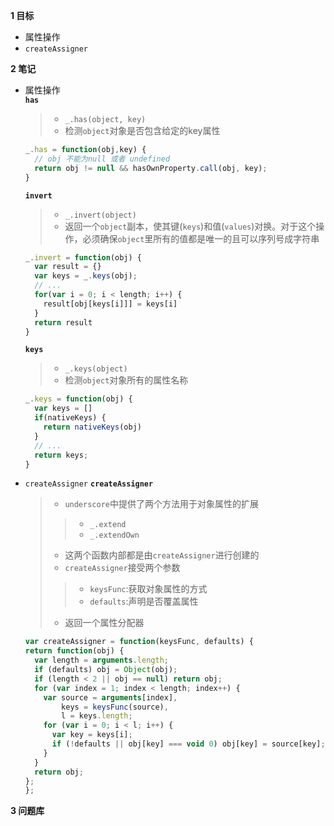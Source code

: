 
**1 目标**
* 属性操作
* `createAssigner`

**2 笔记**
* 属性操作  
  **`has`**  
    > * `_.has(object, key)`  
    > * 检测`object`对象是否包含给定的key属性  
    ```javascript
    _.has = function(obj,key) {
      // obj 不能为null 或者 undefined
      return obj != null && hasOwnProperty.call(obj, key);
    }
    ```

  **`invert`**  
    > * `_.invert(object)`  
    > * 返回一个`object`副本，使其键(`keys`)和值(`values`)对换。对于这个操作，必须确保`object`里所有的值都是唯一的且可以序列号成字符串  
    ```javascript
    _.invert = function(obj) {
      var result = {}
      var keys = _.keys(obj);
      // ...
      for(var i = 0; i < length; i++) {
        result[obj[keys[i]]] = keys[i]
      }
      return result
    }
    ```

  **`keys`**  
    > * `_.keys(object)`  
    > * 检测`object`对象所有的属性名称  
    ```javascript
    _.keys = function(obj) {
      var keys = []
      if(nativeKeys) {
        return nativeKeys(obj)
      }
      // ...
      return keys;
    }
    ```

* `createAssigner` 
  **`createAssigner`**
    > * `underscore`中提供了两个方法用于对象属性的扩展  
    >> * `_.extend`  
    >> * `_.extendOwn`  
    > * 这两个函数内部都是由`createAssigner`进行创建的  
    > * `createAssigner`接受两个参数  
    >> * `keysFunc`:获取对象属性的方式  
    >> * `defaults`:声明是否覆盖属性  
    > * 返回一个属性分配器  
    ```javascript
    var createAssigner = function(keysFunc, defaults) {
    return function(obj) {
      var length = arguments.length;
      if (defaults) obj = Object(obj);
      if (length < 2 || obj == null) return obj;
      for (var index = 1; index < length; index++) {
        var source = arguments[index],
            keys = keysFunc(source),
            l = keys.length;
        for (var i = 0; i < l; i++) {
          var key = keys[i];
          if (!defaults || obj[key] === void 0) obj[key] = source[key];
        }
      }
      return obj;
    };
  };

**3 问题库**    